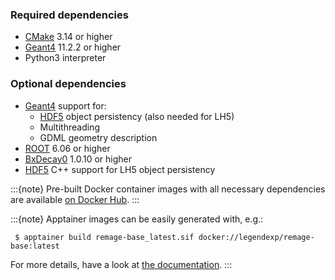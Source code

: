 ### Required dependencies

- [CMake] 3.14 or higher
- [Geant4] 11.2.2 or higher
- Python3 interpreter

### Optional dependencies

- [Geant4] support for:
  - [HDF5] object persistency (also needed for LH5)
  - Multithreading
  - GDML geometry description
- [ROOT] 6.06 or higher
- [BxDecay0] 1.0.10 or higher
- [HDF5] C++ support for LH5 object persistency

:::{note} Pre-built Docker container images with all necessary dependencies are
available [on Docker Hub](https://hub.docker.com/r/legendexp/remage-base).
:::

:::{note} Apptainer images can be easily generated with, e.g.:

```console
 $ apptainer build remage-base_latest.sif docker://legendexp/remage-base:latest
```

For more details, have a look at
[the documentation](https://apptainer.org/docs/user/main/build_a_container.html).
:::

[CMake]: https://cmake.org
[BxDecay0]: https://github.com/BxCppDev/bxdecay0
[Geant4]: https://geant4.web.cern.ch
[HDF5]: https://www.hdfgroup.org/solutions/hdf5
[ROOT]: https://root.cern.ch
